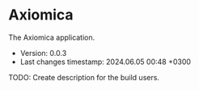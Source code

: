 <!--
@since 2024.02.10, 21:29
@changed 2024.02.10, 21:29
-->

# Axiomica

The Axiomica application.

- Version: 0.0.3
- Last changes timestamp: 2024.06.05 00:48 +0300

TODO: Create description for the build users.
